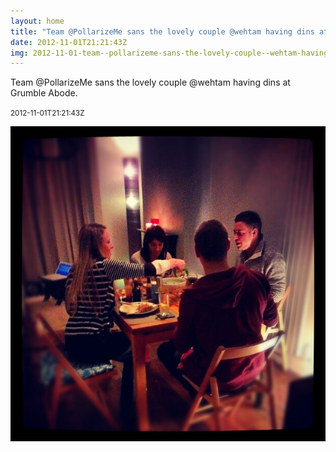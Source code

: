 ```yaml
---
layout: home
title: "Team @PollarizeMe sans the lovely couple @wehtam having dins at Grumble Abode."
date: 2012-11-01T21:21:43Z
img: 2012-11-01-team--pollarizeme-sans-the-lovely-couple--wehtam-having-dins-at-grumble-abode-.jpg
---
```


Team @PollarizeMe sans the lovely couple @wehtam having dins at Grumble Abode.

<small>2012-11-01T21:21:43Z</small>

![Team @PollarizeMe sans the lovely couple @wehtam having dins at Grumble Abode.](2012-11-01-team--pollarizeme-sans-the-lovely-couple--wehtam-having-dins-at-grumble-abode-.jpg)
